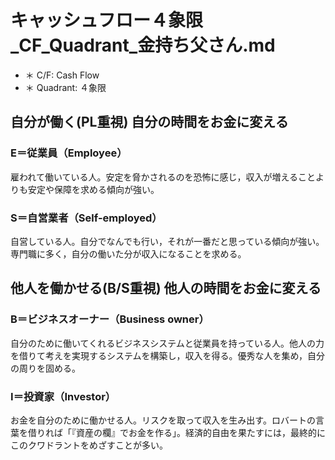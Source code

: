# キャッシュフロー４象限_CF_Quadrant_金持ち父さん.md
- ＊ C/F: Cash Flow
- ＊ Quadrant: ４象限

## 自分が働く(PL重視) 自分の時間をお金に変える
### E＝従業員（Employee）
雇われて働いている人。安定を脅かされるのを恐怖に感じ，収入が増えることよりも安定や保障を求める傾向が強い。

### S＝自営業者（Self-employed）
自営している人。自分でなんでも行い，それが一番だと思っている傾向が強い。専門職に多く，自分の働いた分が収入になることを求める。

## 他人を働かせる(B/S重視) 他人の時間をお金に変える
### B＝ビジネスオーナー（Business owner）
自分のために働いてくれるビジネスシステムと従業員を持っている人。他人の力を借りて考えを実現するシステムを構築し，収入を得る。優秀な人を集め，自分の周りを固める。

### I＝投資家（Investor）
お金を自分のために働かせる人。リスクを取って収入を生み出す。ロバートの言葉を借りれば「『資産の欄』でお金を作る」。経済的自由を果たすには，最終的にこのクワドラントをめざすことが多い。